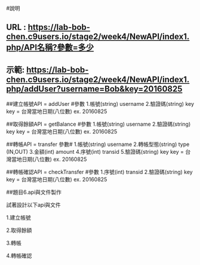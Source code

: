 #說明

## URL : https://lab-bob-chen.c9users.io/stage2/week4/NewAPI/index1.php/API名稱?參數=多少
## 示範: https://lab-bob-chen.c9users.io/stage2/week4/NewAPI/index1.php/addUser?username=Bob&key=20160825

##建立帳號API = addUser
#參數
1.帳號(string) username
2.驗證碼(string) key
	key = 台灣當地日期(八位數) ex. 20160825

##取得餘額API = getBalance
#參數
1.帳號(string) username
2.驗證碼(string) key
	key = 台灣當地日期(八位數) ex. 20160825

##轉帳API = transfer
參數#
1.帳號(string) username
2.轉帳型態(string) type (IN,OUT)
3.金額(int) amount
4.序號(int) transid
5.驗證碼(string) key
	key = 台灣當地日期(八位數) ex. 20160825

##轉帳確認API = checkTransfer
#參數
1.序號(int) transid
2.驗證碼(string) key
	key = 台灣當地日期(八位數) ex. 20160825


##題目6.api與文件製作

試著設計以下api與文件

1.建立帳號

2.取得餘額

3.轉帳

4.轉帳確認


